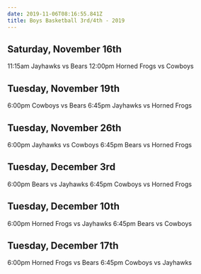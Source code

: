 ```yaml
---
date: 2019-11-06T08:16:55.841Z
title: Boys Basketball 3rd/4th - 2019
---
```


## Saturday, November 16th

11:15am Jayhawks vs Bears
12:00pm Horned Frogs vs Cowboys

## Tuesday, November 19th

6:00pm Cowboys vs Bears
6:45pm Jayhawks vs Horned Frogs

## Tuesday, November 26th

6:00pm Jayhawks vs Cowboys
6:45pm Bears vs Horned Frogs

## Tuesday, December 3rd

6:00pm Bears vs Jayhawks
6:45pm Cowboys vs Horned Frogs

## Tuesday, December 10th

6:00pm Horned Frogs vs Jayhawks
6:45pm Bears vs Cowboys

## Tuesday, December 17th

6:00pm Horned Frogs vs Bears
6:45pm Cowboys vs Jayhawks
